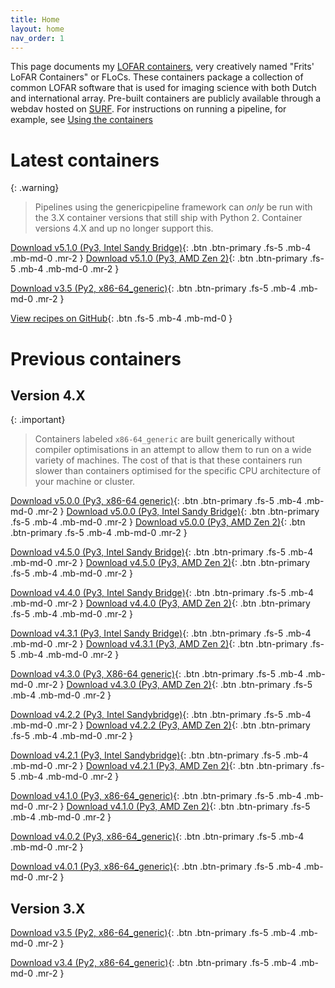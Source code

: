 ```yaml
---
title: Home
layout: home
nav_order: 1
---
```

This page documents my [LOFAR containers], very creatively named "Frits' LoFAR Containers" or FLoCs. These containers package a collection of common LOFAR software that is used for imaging science with both Dutch and international array. Pre-built containers are publicly available through a webdav hosted on [SURF]. For instructions on running a pipeline, for example, see [Using the containers](https://tikk3r.github.io/flocs/docs/using-containers.html#pipeline-use)

# Latest containers

{: .warning}
> Pipelines using the genericpipeline framework can _only_ be run with the 3.X container versions that still ship with Python 2. Container versions 4.X and up no longer support this.

[Download v5.1.0 (Py3, Intel Sandy Bridge)](https://lofar-webdav.grid.sara.nl/software/shub_mirror/tikk3r/lofar-grid-hpccloud/intel/flocs_v5.1.0_sandybridge_sandybridge.sif?action=show){: .btn .btn-primary .fs-5 .mb-4 .mb-md-0 .mr-2 }
[Download v5.1.0 (Py3, AMD Zen 2)](https://lofar-webdav.grid.sara.nl/software/shub_mirror/tikk3r/lofar-grid-hpccloud/amd/flocs_v5.1.0_znver2_znver2.sif?action=show){: .btn .btn-primary .fs-5 .mb-4 .mb-md-0 .mr-2 }

[Download v3.5 (Py2, x86-64_generic)](https://lofar-webdav.grid.sara.nl/software/shub_mirror/tikk3r/lofar-grid-hpccloud/lofar_sksp_v3.5_x86-64_generic_noavx512_ddf.sif?action=show){: .btn .btn-primary .fs-5 .mb-4 .mb-md-0 .mr-2 }

[View recipes on GitHub][LOFAR containers]{: .btn .fs-5 .mb-4 .mb-md-0 }

# Previous containers

## Version 4.X

{: .important}
> Containers labeled `x86-64_generic` are built generically without compiler optimisations in an attempt to allow them to run on a wide variety of machines. The cost of that is that these containers run slower than containers optimised for the specific CPU architecture of your machine or cluster.

[Download v5.0.0 (Py3, x86-64 generic)](https://lofar-webdav.grid.sara.nl/software/shub_mirror/tikk3r/lofar-grid-hpccloud/intel/flocs_v5.0.0_generic_x86-64.sif){: .btn .btn-primary .fs-5 .mb-4 .mb-md-0 .mr-2 }
[Download v5.0.0 (Py3, Intel Sandy Bridge)](https://lofar-webdav.grid.sara.nl/software/shub_mirror/tikk3r/lofar-grid-hpccloud/intel/flocs_v5.0.0_sandybridge_sandybridge_mkl_cuda.sif?action=show){: .btn .btn-primary .fs-5 .mb-4 .mb-md-0 .mr-2 }
[Download v5.0.0 (Py3, AMD Zen 2)](https://lofar-webdav.grid.sara.nl/software/shub_mirror/tikk3r/lofar-grid-hpccloud/amd/flocs_v5.0.0_znver2_znver2_aocl_cuda.sif?action=show){: .btn .btn-primary .fs-5 .mb-4 .mb-md-0 .mr-2 }

[Download v4.5.0 (Py3, Intel Sandy Bridge)](https://lofar-webdav.grid.sara.nl/software/shub_mirror/tikk3r/lofar-grid-hpccloud/intel/flocs_v4.5.0_sandybridge_sandybridge_mkl_cuda.sif?action=show){: .btn .btn-primary .fs-5 .mb-4 .mb-md-0 .mr-2 }
[Download v4.5.0 (Py3, AMD Zen 2)](https://lofar-webdav.grid.sara.nl/software/shub_mirror/tikk3r/lofar-grid-hpccloud/amd/flocs_v4.5.0_znver2_znver2_aocl4_cuda.sif?action=show){: .btn .btn-primary .fs-5 .mb-4 .mb-md-0 .mr-2 }

[Download v4.4.0 (Py3, Intel Sandy Bridge)](https://lofar-webdav.grid.sara.nl/software/shub_mirror/tikk3r/lofar-grid-hpccloud/intel/lofar_sksp_v4.4.0_sandybridge_sandybridge_ddf_mkl_cuda.sif?action=show){: .btn .btn-primary .fs-5 .mb-4 .mb-md-0 .mr-2 }
[Download v4.4.0 (Py3, AMD Zen 2)](https://lofar-webdav.grid.sara.nl/software/shub_mirror/tikk3r/lofar-grid-hpccloud/amd/lofar_sksp_v4.4.0_znver2_znver2_aocl4.sif?action=show){: .btn .btn-primary .fs-5 .mb-4 .mb-md-0 .mr-2 }

[Download v4.3.1 (Py3, Intel Sandy Bridge)](https://lofar-webdav.grid.sara.nl/software/shub_mirror/tikk3r/lofar-grid-hpccloud/intel/lofar_sksp_v4.3.1_sandybridge_sandybridge_ddf_mkl_cuda.sif?action=show){: .btn .btn-primary .fs-5 .mb-4 .mb-md-0 .mr-2 }
[Download v4.3.1 (Py3, AMD Zen 2)](https://lofar-webdav.grid.sara.nl/software/shub_mirror/tikk3r/lofar-grid-hpccloud/amd/lofar_sksp_v4.3.1_znver2_znver2_aocl4.sif?action=show){: .btn .btn-primary .fs-5 .mb-4 .mb-md-0 .mr-2 }

[Download v4.3.0 (Py3, X86-64 generic)](https://lofar-webdav.grid.sara.nl/software/shub_mirror/tikk3r/lofar-grid-hpccloud/intel/lofar_sksp_v4.3.1_x86-64_generic_ddf_cuda.sif?action=show){: .btn .btn-primary .fs-5 .mb-4 .mb-md-0 .mr-2 }
[Download v4.3.0 (Py3, AMD Zen 2)](https://lofar-webdav.grid.sara.nl/software/shub_mirror/tikk3r/lofar-grid-hpccloud/amd/lofar_sksp_v4.3.0_znver2_znver2_aocl4.sif?action=show){: .btn .btn-primary .fs-5 .mb-4 .mb-md-0 .mr-2 }

[Download v4.2.2 (Py3, Intel Sandybridge)](https://lofar-webdav.grid.sara.nl/software/shub_mirror/tikk3r/lofar-grid-hpccloud/intel/lofar_sksp_v4.2.2_sandybridge_sandybridge_ddf_cuda.sif?action=show){: .btn .btn-primary .fs-5 .mb-4 .mb-md-0 .mr-2 }
[Download v4.2.2 (Py3, AMD Zen 2)](https://lofar-webdav.grid.sara.nl/software/shub_mirror/tikk3r/lofar-grid-hpccloud/amd/lofar_sksp_v4.2.2_znver2_znver2_aocl4_debug.sif?action=show){: .btn .btn-primary .fs-5 .mb-4 .mb-md-0 .mr-2 }

[Download v4.2.1 (Py3, Intel Sandybridge)](https://lofar-webdav.grid.sara.nl/software/shub_mirror/tikk3r/lofar-grid-hpccloud/intel/lofar_sksp_v4.2.1_sandybridge_sandybridge_ddf_cuda.sif?action=show){: .btn .btn-primary .fs-5 .mb-4 .mb-md-0 .mr-2 }
[Download v4.2.1 (Py3, AMD Zen 2)](https://lofar-webdav.grid.sara.nl/software/shub_mirror/tikk3r/lofar-grid-hpccloud/amd/lofar_sksp_v4.2.1_znver2_znver2_aocl3.sif?action=show){: .btn .btn-primary .fs-5 .mb-4 .mb-md-0 .mr-2 }

[Download v4.1.0 (Py3, x86-64_generic)](https://lofar-webdav.grid.sara.nl/software/shub_mirror/tikk3r/lofar-grid-hpccloud/lofar_sksp_v4.1.0_x86-64_generic_ddf_cuda.sif?action=show){: .btn .btn-primary .fs-5 .mb-4 .mb-md-0 .mr-2 }
[Download v4.1.0 (Py3, AMD Zen 2)](https://lofar-webdav.grid.sara.nl/software/shub_mirror/tikk3r/lofar-grid-hpccloud/amd/lofar_sksp_v4.1.0_znver2_znver2_aocl3.sif?action=show){: .btn .btn-primary .fs-5 .mb-4 .mb-md-0 .mr-2 }

[Download v4.0.2 (Py3, x86-64_generic)](https://lofar-webdav.grid.sara.nl/software/shub_mirror/tikk3r/lofar-grid-hpccloud/lofar_sksp_v4.0.2_x86-64_generic_noavx512_ddf.sif?action=show){: .btn .btn-primary .fs-5 .mb-4 .mb-md-0 .mr-2 }

[Download v4.0.1 (Py3, x86-64_generic)](https://lofar-webdav.grid.sara.nl/software/shub_mirror/tikk3r/lofar-grid-hpccloud/lofar_sksp_v4.0.1_x86-64_generic_noavx512_ddf.sif?action=show){: .btn .btn-primary .fs-5 .mb-4 .mb-md-0 .mr-2 }

## Version 3.X

[Download v3.5 (Py2, x86-64_generic)](https://lofar-webdav.grid.sara.nl/software/shub_mirror/tikk3r/lofar-grid-hpccloud/lofar_sksp_v3.5_x86-64_generic_noavx512_ddf.sif?action=show){: .btn .btn-primary .fs-5 .mb-4 .mb-md-0 .mr-2 }

[Download v3.4 (Py2, x86-64_generic)](https://lofar-webdav.grid.sara.nl/software/shub_mirror/tikk3r/lofar-grid-hpccloud/lofar_sksp_v3.4_x86-64_generic_noavx512_ddf.sif?action=show){: .btn .btn-primary .fs-5 .mb-4 .mb-md-0 .mr-2 }

[LOFAR containers]: https://github.com/tikk3r/flocs
[SURF]: https://lofar-webdav.grid.sara.nl/software/shub_mirror/tikk3r/lofar-grid-hpccloud/
